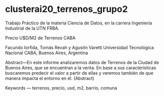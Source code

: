 # clusterai20_terrenos_grupo2
Trabajo Práctico de la materia Ciencia de Datos, en la carrera Ingeniería Industrial de la UTN FRBA.


Precio U$D/M2 de Terrenos
CABA
 
 
Facundo Iorfida, Tomás Revah y Agustín Varetti
Universidad Tecnológica Nacional
CABA, Buenos Aires, Argentina
 
 
Abstract—En este informe analizaremos datos de Terrenos de la Ciudad de Buenos Aires, que se encuentran a la venta. En base a sus características buscaremos predecir el valor a partir de ellas y veremos también de que manera impacta el entorno en él.   (Abstract)

Keywords — terrenos, precio, usd, m2, barrio, comuna
